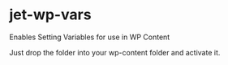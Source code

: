 # jet-wp-vars

Enables Setting Variables for use in WP Content

Just drop the folder into your wp-content folder and activate it.

